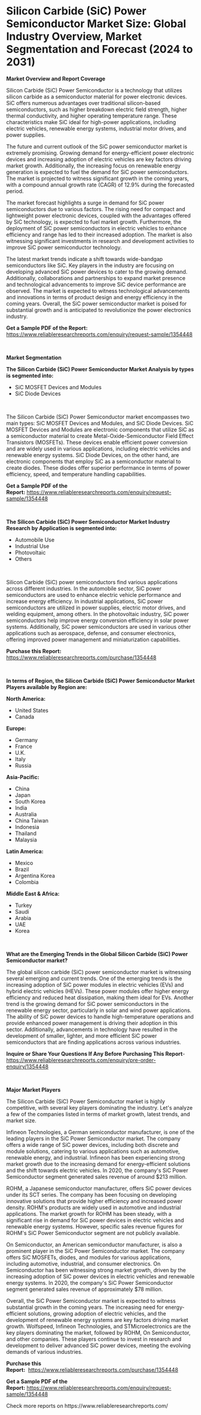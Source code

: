 <p><h1>Silicon Carbide (SiC) Power Semiconductor Market Size: Global Industry Overview, Market Segmentation and Forecast (2024 to 2031)</h1></p><p><strong>Market Overview and Report Coverage</strong></p>
<p><p>Silicon Carbide (SiC) Power Semiconductor is a technology that utilizes silicon carbide as a semiconductor material for power electronic devices. SiC offers numerous advantages over traditional silicon-based semiconductors, such as higher breakdown electric field strength, higher thermal conductivity, and higher operating temperature range. These characteristics make SiC ideal for high-power applications, including electric vehicles, renewable energy systems, industrial motor drives, and power supplies.</p><p>The future and current outlook of the SiC power semiconductor market is extremely promising. Growing demand for energy-efficient power electronic devices and increasing adoption of electric vehicles are key factors driving market growth. Additionally, the increasing focus on renewable energy generation is expected to fuel the demand for SiC power semiconductors. The market is projected to witness significant growth in the coming years, with a compound annual growth rate (CAGR) of 12.9% during the forecasted period.</p><p>The market forecast highlights a surge in demand for SiC power semiconductors due to various factors. The rising need for compact and lightweight power electronic devices, coupled with the advantages offered by SiC technology, is expected to fuel market growth. Furthermore, the deployment of SiC power semiconductors in electric vehicles to enhance efficiency and range has led to their increased adoption. The market is also witnessing significant investments in research and development activities to improve SiC power semiconductor technology.</p><p>The latest market trends indicate a shift towards wide-bandgap semiconductors like SiC. Key players in the industry are focusing on developing advanced SiC power devices to cater to the growing demand. Additionally, collaborations and partnerships to expand market presence and technological advancements to improve SiC device performance are observed. The market is expected to witness technological advancements and innovations in terms of product design and energy efficiency in the coming years. Overall, the SiC power semiconductor market is poised for substantial growth and is anticipated to revolutionize the power electronics industry.</p></p>
<p><strong>Get a Sample PDF of the Report:</strong> <a href="https://www.reliableresearchreports.com/enquiry/request-sample/1354448">https://www.reliableresearchreports.com/enquiry/request-sample/1354448</a></p>
<p>&nbsp;</p>
<p><strong>Market Segmentation</strong></p>
<p><strong>The Silicon Carbide (SiC) Power Semiconductor Market Analysis by types is segmented into:</strong></p>
<p><ul><li>SiC MOSFET Devices and Modules</li><li>SiC Diode Devices</li></ul></p>
<p>&nbsp;</p>
<p><p>The Silicon Carbide (SiC) Power Semiconductor market encompasses two main types: SiC MOSFET Devices and Modules, and SiC Diode Devices. SiC MOSFET Devices and Modules are electronic components that utilize SiC as a semiconductor material to create Metal-Oxide-Semiconductor Field Effect Transistors (MOSFETs). These devices enable efficient power conversion and are widely used in various applications, including electric vehicles and renewable energy systems. SiC Diode Devices, on the other hand, are electronic components that employ SiC as a semiconductor material to create diodes. These diodes offer superior performance in terms of power efficiency, speed, and temperature handling capabilities.</p></p>
<p><strong>Get a Sample PDF of the Report:</strong>&nbsp;<a href="https://www.reliableresearchreports.com/enquiry/request-sample/1354448">https://www.reliableresearchreports.com/enquiry/request-sample/1354448</a></p>
<p>&nbsp;</p>
<p><strong>The Silicon Carbide (SiC) Power Semiconductor Market Industry Research by Application is segmented into:</strong></p>
<p><ul><li>Automobile Use</li><li>Industrial Use</li><li>Photovoltaic</li><li>Others</li></ul></p>
<p>&nbsp;</p>
<p><p>Silicon Carbide (SiC) power semiconductors find various applications across different industries. In the automobile sector, SiC power semiconductors are used to enhance electric vehicle performance and increase energy efficiency. In industrial applications, SiC power semiconductors are utilized in power supplies, electric motor drives, and welding equipment, among others. In the photovoltaic industry, SiC power semiconductors help improve energy conversion efficiency in solar power systems. Additionally, SiC power semiconductors are used in various other applications such as aerospace, defense, and consumer electronics, offering improved power management and miniaturization capabilities.</p></p>
<p><strong>Purchase this Report:</strong>&nbsp; <a href="https://www.reliableresearchreports.com/purchase/1354448">https://www.reliableresearchreports.com/purchase/1354448</a></p>
<p>&nbsp;</p>
<p><strong>In terms of Region, the Silicon Carbide (SiC) Power Semiconductor Market Players available by Region are:</strong></p>
<p>
    <p> <strong> North America: </strong>
        <ul>
            <li>United States</li>
            <li>Canada</li>
        </ul>
        </p> 
    <p> <strong> Europe: </strong>
        <ul>
            <li>Germany</li>
            <li>France</li>
            <li>U.K.</li>
            <li>Italy</li>
            <li>Russia</li>
        </ul>
        </p> 
    <p> <strong> Asia-Pacific: </strong>
        <ul>
            <li>China</li>
            <li>Japan</li>
            <li>South Korea</li>
            <li>India</li>
            <li>Australia</li>
            <li>China Taiwan</li>
            <li>Indonesia</li>
            <li>Thailand</li>
            <li>Malaysia</li>
        </ul>
        </p> 
    <p> <strong> Latin America: </strong>
        <ul>
            <li>Mexico</li>
            <li>Brazil</li>
            <li>Argentina Korea</li>
            <li>Colombia</li>
        </ul>
        </p> 
    <p> <strong> Middle East & Africa: </strong>
        <ul>
            <li>Turkey</li>
            <li>Saudi</li>
            <li>Arabia</li>
            <li>UAE</li>
            <li>Korea</li>
        </ul>
    </p>
    </p>
<p>&nbsp;</p>
<p><strong>What are the Emerging Trends in the Global Silicon Carbide (SiC) Power Semiconductor market?</strong></p>
<p><p>The global silicon carbide (SiC) power semiconductor market is witnessing several emerging and current trends. One of the emerging trends is the increasing adoption of SiC power modules in electric vehicles (EVs) and hybrid electric vehicles (HEVs). These power modules offer higher energy efficiency and reduced heat dissipation, making them ideal for EVs. Another trend is the growing demand for SiC power semiconductors in the renewable energy sector, particularly in solar and wind power applications. The ability of SiC power devices to handle high-temperature operations and provide enhanced power management is driving their adoption in this sector. Additionally, advancements in technology have resulted in the development of smaller, lighter, and more efficient SiC power semiconductors that are finding applications across various industries.</p></p>
<p><strong>Inquire or Share Your Questions If Any Before Purchasing This Report</strong>- <a href="https://www.reliableresearchreports.com/enquiry/pre-order-enquiry/1354448">https://www.reliableresearchreports.com/enquiry/pre-order-enquiry/1354448</a></p>
<p>&nbsp;</p>
<p><strong>Major Market Players</strong></p>
<p><p>The Silicon Carbide (SiC) Power Semiconductor market is highly competitive, with several key players dominating the industry. Let's analyze a few of the companies listed in terms of market growth, latest trends, and market size.</p><p>Infineon Technologies, a German semiconductor manufacturer, is one of the leading players in the SiC Power Semiconductor market. The company offers a wide range of SiC power devices, including both discrete and module solutions, catering to various applications such as automotive, renewable energy, and industrial. Infineon has been experiencing strong market growth due to the increasing demand for energy-efficient solutions and the shift towards electric vehicles. In 2020, the company's SiC Power Semiconductor segment generated sales revenue of around $213 million.</p><p>ROHM, a Japanese semiconductor manufacturer, offers SiC power devices under its SCT series. The company has been focusing on developing innovative solutions that provide higher efficiency and increased power density. ROHM's products are widely used in automotive and industrial applications. The market growth for ROHM has been steady, with a significant rise in demand for SiC power devices in electric vehicles and renewable energy systems. However, specific sales revenue figures for ROHM's SiC Power Semiconductor segment are not publicly available.</p><p>On Semiconductor, an American semiconductor manufacturer, is also a prominent player in the SiC Power Semiconductor market. The company offers SiC MOSFETs, diodes, and modules for various applications, including automotive, industrial, and consumer electronics. On Semiconductor has been witnessing strong market growth, driven by the increasing adoption of SiC power devices in electric vehicles and renewable energy systems. In 2020, the company's SiC Power Semiconductor segment generated sales revenue of approximately $78 million.</p><p>Overall, the SiC Power Semiconductor market is expected to witness substantial growth in the coming years. The increasing need for energy-efficient solutions, growing adoption of electric vehicles, and the development of renewable energy systems are key factors driving market growth. Wolfspeed, Infineon Technologies, and STMicroelectronics are the key players dominating the market, followed by ROHM, On Semiconductor, and other companies. These players continue to invest in research and development to deliver advanced SiC power devices, meeting the evolving demands of various industries.</p></p>
<p><strong>Purchase this Report:</strong>&nbsp;&nbsp;<a href="https://www.reliableresearchreports.com/purchase/1354448">https://www.reliableresearchreports.com/purchase/1354448</a></p>
<p></p>
<p><strong>Get a Sample PDF of the Report:</strong>&nbsp;<a href="https://www.reliableresearchreports.com/enquiry/request-sample/1354448">https://www.reliableresearchreports.com/enquiry/request-sample/1354448</a></p>
<p>Check more reports on https://www.reliableresearchreports.com/</p>